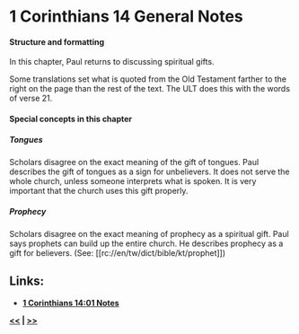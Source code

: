 # 1 Corinthians 14 General Notes

#### Structure and formatting

In this chapter, Paul returns to discussing spiritual gifts.

Some translations set what is quoted from the Old Testament farther to the right on the page than the rest of the text. The ULT does this with the words of verse 21.

#### Special concepts in this chapter

##### Tongues

Scholars disagree on the exact meaning of the gift of tongues. Paul describes the gift of tongues as a sign for unbelievers. It does not serve the whole church, unless someone interprets what is spoken. It is very important that the church uses this gift properly.

##### Prophecy

Scholars disagree on the exact meaning of prophecy as a spiritual gift. Paul says prophets can build up the entire church. He describes prophecy as a gift for believers. (See: [[rc://en/tw/dict/bible/kt/prophet]])

## Links:

* __[1 Corinthians 14:01 Notes](./01.md)__

__[<<](../13/intro.md) | [>>](../15/intro.md)__
